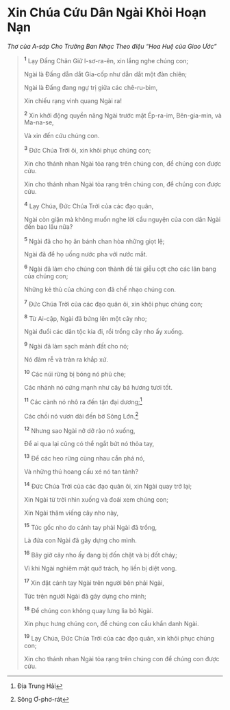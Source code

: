 # Xin Chúa Cứu Dân Ngài Khỏi Hoạn Nạn
*Thơ của A-sáp Cho Trưởng Ban Nhạc Theo điệu “Hoa Huệ của Giao Ước”*

> <sup><b>1</b></sup> Lạy Ðấng Chăn Giữ I-sơ-ra-ên, xin lắng nghe chúng con;
> 
> Ngài là Ðấng dẫn dắt Gia-cốp như dẫn dắt một đàn chiên;
> 
> Ngài là Ðấng đang ngự trị giữa các chê-ru-bim,
> 
> Xin chiếu rạng vinh quang Ngài ra!
> 
> <sup><b>2</b></sup> Xin khởi động quyền năng Ngài trước mặt Ép-ra-im, Bên-gia-min, và Ma-na-se,
> 
> Và xin đến cứu chúng con.
>
> <sup><b>3</b></sup> Ðức Chúa Trời ôi, xin khôi phục chúng con;
> 
> Xin cho thánh nhan Ngài tỏa rạng trên chúng con, để chúng con được cứu.
> 
> Xin cho thánh nhan Ngài tỏa rạng trên chúng con, để chúng con được cứu.
>
> <sup><b>4</b></sup> Lạy Chúa, Ðức Chúa Trời của các đạo quân,
> 
> Ngài còn giận mà không muốn nghe lời cầu nguyện của con dân Ngài đến bao lâu nữa?
> 
> <sup><b>5</b></sup> Ngài đã cho họ ăn bánh chan hòa những giọt lệ;
> 
> Ngài đã để họ uống nước pha với nước mắt.
> 
> <sup><b>6</b></sup> Ngài đã làm cho chúng con thành đề tài giễu cợt cho các lân bang của chúng con;
> 
> Những kẻ thù của chúng con đã chế nhạo chúng con.
>
> <sup><b>7</b></sup> Ðức Chúa Trời của các đạo quân ôi, xin khôi phục chúng con;
>
> <sup><b>8</b></sup> Từ Ai-cập, Ngài đã bứng lên một cây nho;
> 
> Ngài đuổi các dân tộc kia đi, rồi trồng cây nho ấy xuống.
> 
> <sup><b>9</b></sup> Ngài đã làm sạch mảnh đất cho nó;
> 
> Nó đâm rễ và tràn ra khắp xứ.
> 
> <sup><b>10</b></sup> Các núi rừng bị bóng nó phủ che;
> 
> Các nhánh nó cứng mạnh như cây bá hương tươi tốt.
> 
> <sup><b>11</b></sup> Các cành nó nhô ra đến tận đại dương;[^1-d0b27b17-2b77-4b86-8252-123b660464f9]
> 
> Các chồi nó vươn dài đến bờ Sông Lớn.[^2-d0b27b17-2b77-4b86-8252-123b660464f9]
> 
> <sup><b>12</b></sup> Nhưng sao Ngài nỡ dỡ rào nó xuống,
> 
> Ðể ai qua lại cũng có thể ngắt bứt nó thỏa tay,
> 
> <sup><b>13</b></sup> Ðể các heo rừng cùng nhau cắn phá nó,
> 
> Và những thú hoang cấu xé nó tan tành?
>
> <sup><b>14</b></sup> Ðức Chúa Trời của các đạo quân ôi, xin Ngài quay trở lại;
> 
> Xin Ngài từ trời nhìn xuống và đoái xem chúng con;
> 
> Xin Ngài thăm viếng cây nho này,
> 
> <sup><b>15</b></sup> Tức gốc nho do cánh tay phải Ngài đã trồng,
> 
> Là đứa con Ngài đã gây dựng cho mình.
> 
> <sup><b>16</b></sup> Bây giờ cây nho ấy đang bị đốn chặt và bị đốt cháy;
> 
> Vì khi Ngài nghiêm mặt quở trách, họ liền bị diệt vong.
> 
> <sup><b>17</b></sup> Xin đặt cánh tay Ngài trên người bên phải Ngài,
> 
> Tức trên người Ngài đã gây dựng cho mình;
> 
> <sup><b>18</b></sup> Ðể chúng con không quay lưng lìa bỏ Ngài.
> 
> Xin phục hưng chúng con, để chúng con cầu khẩn danh Ngài.
>
> <sup><b>19</b></sup> Lạy Chúa, Ðức Chúa Trời của các đạo quân, xin khôi phục chúng con;
> 
> Xin cho thánh nhan Ngài tỏa rạng trên chúng con để chúng con được cứu.

[^1-d0b27b17-2b77-4b86-8252-123b660464f9]: Ðịa Trung Hải
[^2-d0b27b17-2b77-4b86-8252-123b660464f9]: Sông Ơ-phơ-rát